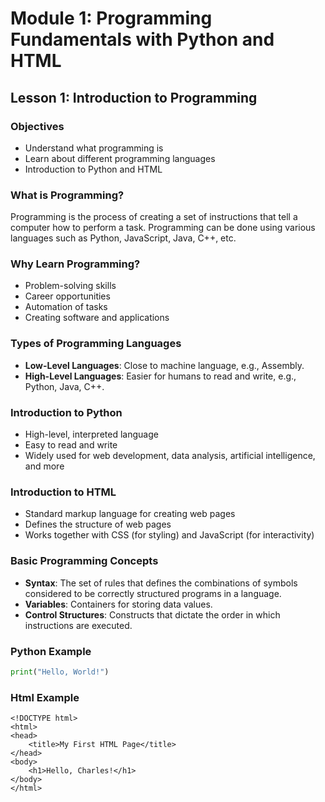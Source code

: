 # Module 1: Programming Fundamentals with Python and HTML

## Lesson 1: Introduction to Programming

### Objectives
- Understand what programming is
- Learn about different programming languages
- Introduction to Python and HTML

### What is Programming?
Programming is the process of creating a set of instructions that tell a computer how to perform a task. Programming can be done using various languages such as Python, JavaScript, Java, C++, etc.

### Why Learn Programming?
- Problem-solving skills
- Career opportunities
- Automation of tasks
- Creating software and applications

### Types of Programming Languages
- **Low-Level Languages**: Close to machine language, e.g., Assembly.
- **High-Level Languages**: Easier for humans to read and write, e.g., Python, Java, C++.

### Introduction to Python
- High-level, interpreted language
- Easy to read and write
- Widely used for web development, data analysis, artificial intelligence, and more

### Introduction to HTML
- Standard markup language for creating web pages
- Defines the structure of web pages
- Works together with CSS (for styling) and JavaScript (for interactivity)

### Basic Programming Concepts
- **Syntax**: The set of rules that defines the combinations of symbols considered to be correctly structured programs in a language.
- **Variables**: Containers for storing data values.
- **Control Structures**: Constructs that dictate the order in which instructions are executed.

### Python Example
```python
print("Hello, World!")
```
### Html Example
```
<!DOCTYPE html>
<html>
<head>
    <title>My First HTML Page</title>
</head>
<body>
    <h1>Hello, Charles!</h1>
</body>
</html>
```
